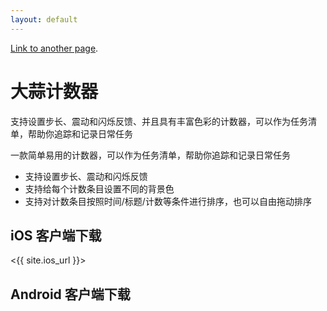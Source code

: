 ```yaml
---
layout: default
---
```



[Link to another page](./another-page.html).

 

# 大蒜计数器

支持设置步长、震动和闪烁反馈、并且具有丰富色彩的计数器，可以作为任务清单，帮助你追踪和记录日常任务

一款简单易用的计数器，可以作为任务清单，帮助你追踪和记录日常任务

- 支持设置步长、震动和闪烁反馈
- 支持给每个计数条目设置不同的背景色
- 支持对计数条目按照时间/标题/计数等条件进行排序，也可以自由拖动排序

## iOS 客户端下载

<{{ site.ios_url }}>

## Android 客户端下载



